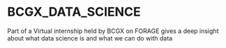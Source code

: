 # BCGX_DATA_SCIENCE
Part of a Virtual internship held by BCGX on FORAGE gives a deep insight about what data science is and what we can do with data 
